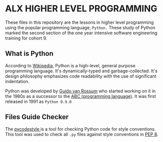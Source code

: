 # ALX HIGHER LEVEL PROGRAMMING

These files in this repository are the lessons in higher level programming using the popular programming language, `Python.` These study of Python marked the second section of the one year intensive software engineering training for cohort 9.

## What is Python

According to [Wikipedia](https://en.wikipedia.org/wiki/Python_(programming_language)), Python is a high-level, general purpose programming language. It's dynamically-typed and garbage-collected. It's design philosophy emphasizes code readability with the use of significant indentation. 

Python was developed by [Guido van Rossum](https://en.wikipedia.org/wiki/Guido_van_Rossum) who started working on it in the 1980s as a successor to the [ABC (programming language)](https://en.wikipedia.org/wiki/ABC_(programming_language)). It was first released in 1991 as `Python 0.9.0`

## Files Guide Checker

The [pycodestyle ](https://pypi.org/project/pycodestyle/) is a tool for checking Python code for style conventions. This tool was used to check all `.py` files against style conventions in [PEP 8](https://peps.python.org/pep-0008/).
